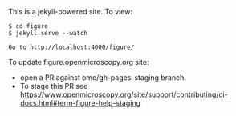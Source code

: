 This is a jekyll-powered site. To view:

    $ cd figure
    $ jekyll serve --watch

    Go to http://localhost:4000/figure/


To update figure.openmicroscopy.org site:

 - open a PR against ome/gh-pages-staging branch.
 - To stage this PR see https://www.openmicroscopy.org/site/support/contributing/ci-docs.html#term-figure-help-staging
